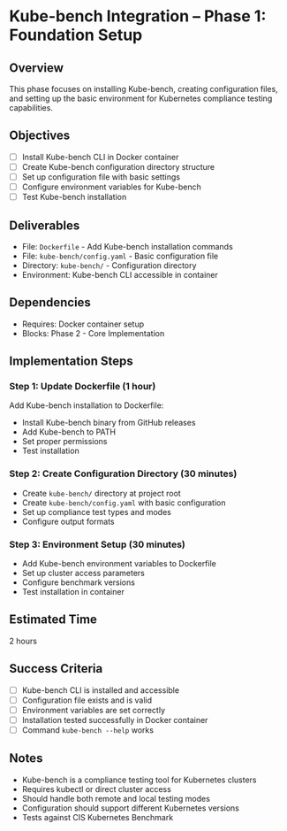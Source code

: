 # Kube-bench Integration – Phase 1: Foundation Setup

## Overview
This phase focuses on installing Kube-bench, creating configuration files, and setting up the basic environment for Kubernetes compliance testing capabilities.

## Objectives
- [ ] Install Kube-bench CLI in Docker container
- [ ] Create Kube-bench configuration directory structure
- [ ] Set up configuration file with basic settings
- [ ] Configure environment variables for Kube-bench
- [ ] Test Kube-bench installation

## Deliverables
- File: `Dockerfile` - Add Kube-bench installation commands
- File: `kube-bench/config.yaml` - Basic configuration file
- Directory: `kube-bench/` - Configuration directory
- Environment: Kube-bench CLI accessible in container

## Dependencies
- Requires: Docker container setup
- Blocks: Phase 2 - Core Implementation

## Implementation Steps

### Step 1: Update Dockerfile (1 hour)
Add Kube-bench installation to Dockerfile:
- Install Kube-bench binary from GitHub releases
- Add Kube-bench to PATH
- Set proper permissions
- Test installation

### Step 2: Create Configuration Directory (30 minutes)
- Create `kube-bench/` directory at project root
- Create `kube-bench/config.yaml` with basic configuration
- Set up compliance test types and modes
- Configure output formats

### Step 3: Environment Setup (30 minutes)
- Add Kube-bench environment variables to Dockerfile
- Set up cluster access parameters
- Configure benchmark versions
- Test installation in container

## Estimated Time
2 hours

## Success Criteria
- [ ] Kube-bench CLI is installed and accessible
- [ ] Configuration file exists and is valid
- [ ] Environment variables are set correctly
- [ ] Installation tested successfully in Docker container
- [ ] Command `kube-bench --help` works

## Notes
- Kube-bench is a compliance testing tool for Kubernetes clusters
- Requires kubectl or direct cluster access
- Should handle both remote and local testing modes
- Configuration should support different Kubernetes versions
- Tests against CIS Kubernetes Benchmark

